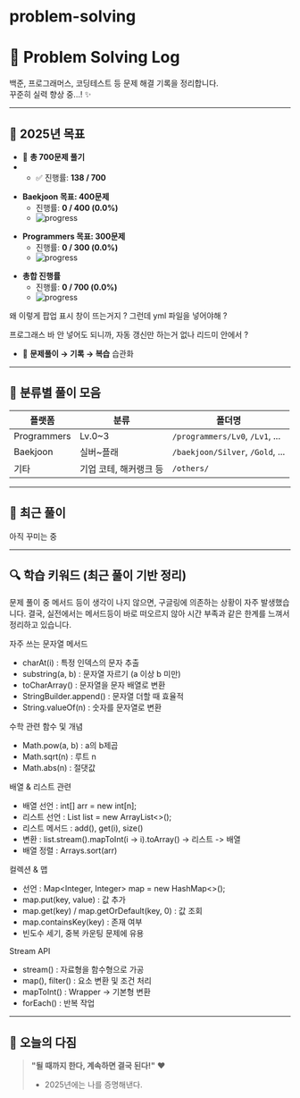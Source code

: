 # problem-solving

# 🌱 Problem Solving Log

백준, 프로그래머스, 코딩테스트 등 문제 해결 기록을 정리합니다.  
꾸준히 실력 향상 중...! ✨

---

## 🎯 2025년 목표

- 📌 **총 700문제 풀기**
- 
  - ✅ 진행률: **138 / 700**
<!-- PS:START-BOJ target=400 -->
- **Baekjoon 목표: 400문제**
  - 진행률: **0 / 400 (0.0%)**
  - ![progress](https://progress-bar.dev/0/?scale=400&title=Baekjoon&width=400)
<!-- PS:END-BOJ -->

<!-- PS:START-PG target=300 -->
- **Programmers 목표: 300문제**
  - 진행률: **0 / 300 (0.0%)**
  - ![progress](https://progress-bar.dev/0/?scale=300&title=Programmers&width=400)
<!-- PS:END-PG -->

<!-- PS:START-TOTAL -->
- **총합 진행률**
  - 진행률: **0 / 700 (0.0%)**
  - ![progress](https://progress-bar.dev/0/?scale=700&title=Total&width=400)
<!-- PS:END-TOTAL -->

왜 이렇게 팝업 표시 창이 뜨는거지 ?
그런데 yml 파일을 넣어야해 ? 

프로그래스 바 안 넣어도 되니까, 자동 갱신만 하는거 없나 리드미 안에서 ?


- 🧠 **문제풀이 → 기록 → 복습** 습관화

---

## 📂 분류별 풀이 모음

| 플랫폼 | 분류 | 폴더명 |
|--------|------|--------|
| Programmers | Lv.0~3 | `/programmers/Lv0`, `/Lv1`, ... |
| Baekjoon | 실버~플래 | `/baekjoon/Silver`, `/Gold`, ... |
| 기타 | 기업 코테, 해커랭크 등 | `/others/` |

---

## 📝 최근 풀이

아직 꾸미는 중 

---

## 🔍 학습 키워드 (최근 풀이 기반 정리)
문제 풀이 중 메서드 등이 생각이 나지 않으면, 구글링에 의존하는 상황이 자주 발생했습니다.
결국, 실전에서는 메서드등이 바로 떠오르지 않아 시간 부족과 같은 한계를 느껴서 정리하고 있습니다. 

자주 쓰는 문자열 메서드
- charAt(i) : 특정 인덱스의 문자 추출
- substring(a, b) : 문자열 자르기 (a 이상 b 미만)
- toCharArray() : 문자열을 문자 배열로 변환
- StringBuilder.append() : 문자열 더할 때 효율적
- String.valueOf(n) : 숫자를 문자열로 변환

수학 관련 함수 및 개념 
- Math.pow(a, b) : a의 b제곱
- Math.sqrt(n) : 루트 n
- Math.abs(n) : 절댓값

배열 & 리스트 관련
- 배열 선언 : int[] arr = new int[n];
- 리스트 선언 : List<Integer> list = new ArrayList<>();
- 리스트 메서드 : add(), get(i), size()
- 변환 : list.stream().mapToInt(i -> i).toArray() -> 리스트 -> 배열
- 배열 정렬 : Arrays.sort(arr)

컬렉션 & 맵 
- 선언 : Map<Integer, Integer> map = new HashMap<>();
- map.put(key, value) : 값 추가
- map.get(key) / map.getOrDefault(key, 0) : 값 조회
- map.containsKey(key) : 존재 여부
- 빈도수 세기, 중복 카운팅 문제에 유용

Stream API 
- stream() : 자료형을 함수형으로 가공
- map(), filter() : 요소 변환 및 조건 처리
- mapToInt() : Wrapper -> 기본형 변환
- forEach() : 반복 작업


---

## 💬 오늘의 다짐

> **"될 때까지 한다, 계속하면 결국 된다!"** ❤️  
> - 2025년에는 나를 증명해낸다.
